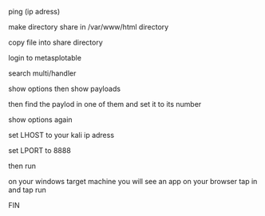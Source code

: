 ping (ip adress)

make directory share in /var/www/html directory

copy file into share directory

login to metasplotable 

search multi/handler

show options then show payloads

then find the paylod in one of them and set it to its number

show options again

set LHOST to your kali ip adress

set LPORT to 8888

then run

on your windows target machine you will see an app on your browser tap in and tap run

FIN
